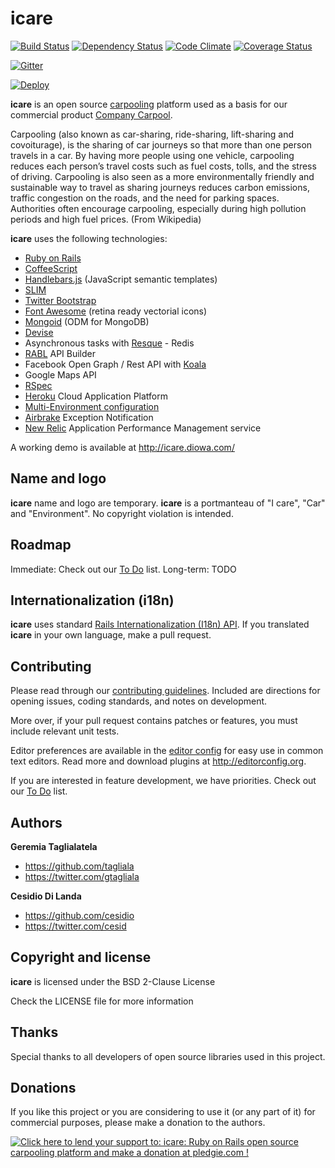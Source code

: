 # icare
[![Build Status](https://secure.travis-ci.org/diowa/icare.svg?branch=master)](https://travis-ci.org/diowa/icare) [![Dependency Status](https://gemnasium.com/diowa/icare.svg)](https://gemnasium.com/diowa/icare) [![Code Climate](https://codeclimate.com/github/diowa/icare/badges/gpa.svg)](https://codeclimate.com/github/diowa/icare) [![Coverage Status](https://coveralls.io/repos/diowa/icare/badge.svg?branch=master)](https://coveralls.io/r/diowa/icare?branch=master)

[![Gitter](https://badges.gitter.im/diowa/icare.svg)](https://gitter.im/diowa/icare?utm_source=badge&utm_medium=badge&utm_campaign=pr-badge)

[![Deploy](https://www.herokucdn.com/deploy/button.svg)](https://heroku.com/deploy)

**icare** is an open source [carpooling](https://en.wikipedia.org/wiki/Carpool) platform used as a basis for our commercial product [Company Carpool](http://www.companycarpool.com).

Carpooling (also known as car-sharing, ride-sharing, lift-sharing and covoiturage), is the sharing of car journeys so that more than one person travels in a car.
By having more people using one vehicle, carpooling reduces each person’s travel costs such as fuel costs, tolls, and the stress of driving. Carpooling is also seen as a more environmentally friendly and sustainable way to travel as sharing journeys reduces carbon emissions, traffic congestion on the roads, and the need for parking spaces. Authorities often encourage carpooling, especially during high pollution periods and high fuel prices. (From Wikipedia)

**icare** uses the following technologies:

* [Ruby on Rails][1]
* [CoffeeScript][3]
* [Handlebars.js][4] (JavaScript semantic templates)
* [SLIM][5]
* [Twitter Bootstrap][6]
* [Font Awesome][7] (retina ready vectorial icons)
* [Mongoid][8] (ODM for MongoDB)
* [Devise][2]
* Asynchronous tasks with [Resque][9] - Redis
* [RABL][10] API Builder
* Facebook Open Graph / Rest API with [Koala][11]
* Google Maps API
* [RSpec][12]
* [Heroku][14] Cloud Application Platform
* [Multi-Environment configuration][15]
* [Airbrake][16] Exception Notification
* [New Relic][13] Application Performance Management service

 [1]: http://rubyonrails.org/
 [2]: https://github.com/plataformatec/devise
 [3]: http://coffeescript.org/
 [4]: http://handlebarsjs.com/
 [5]: http://slim-lang.com/
 [6]: http://getbootstrap.com
 [7]: http://fontawesome.io
 [8]: https://docs.mongodb.org/ecosystem/tutorial/ruby-mongoid-tutorial/
 [9]: https://github.com/defunkt/resque
 [10]: https://github.com/nesquena/rabl
 [11]: https://github.com/arsduo/koala
 [12]: http://rspec.info/
 [13]: http://newrelic.com/
 [14]: https://www.heroku.com/
 [15]: https://github.com/lukeredpath/simpleconfig
 [16]: https://github.com/airbrake/airbrake

A working demo is available at http://icare.diowa.com/



## Name and logo

**icare** name and logo are temporary. **icare** is a portmanteau of "I care", "Car" and "Environment". No copyright violation is intended.



## Roadmap

Immediate: Check out our [To Do](https://github.com/diowa/icare/wiki/To-Do) list.
Long-term: TODO



## Internationalization (i18n)

**icare** uses standard [Rails Internationalization (I18n) API](http://guides.rubyonrails.org/i18n.html). If you translated **icare** in your own language, make a pull request.



## Contributing

Please read through our [contributing guidelines](CONTRIBUTING.md). Included are directions for opening issues, coding standards, and notes on development.

More over, if your pull request contains patches or features, you must include relevant unit tests.

Editor preferences are available in the [editor config](.editorconfig) for easy use in common text editors. Read more and download plugins at <http://editorconfig.org>.

If you are interested in feature development, we have priorities. Check out our [To Do](https://github.com/diowa/icare/wiki/To-Do) list.



## Authors

**Geremia Taglialatela**

+ https://github.com/tagliala
+ https://twitter.com/gtagliala

**Cesidio Di Landa**

+ https://github.com/cesidio
+ https://twitter.com/cesid



## Copyright and license

**icare** is licensed under the BSD 2-Clause License

Check the LICENSE file for more information



## Thanks

Special thanks to all developers of open source libraries used in this project.



## Donations

If you like this project or you are considering to use it (or any part of it) for commercial purposes, please make a donation to the authors.

[![Click here to lend your support to: icare: Ruby on Rails open source carpooling platform and make a donation at pledgie.com !](https://pledgie.com/campaigns/18177.png?skin_name=chrome)](https://pledgie.com/campaigns/18177)
